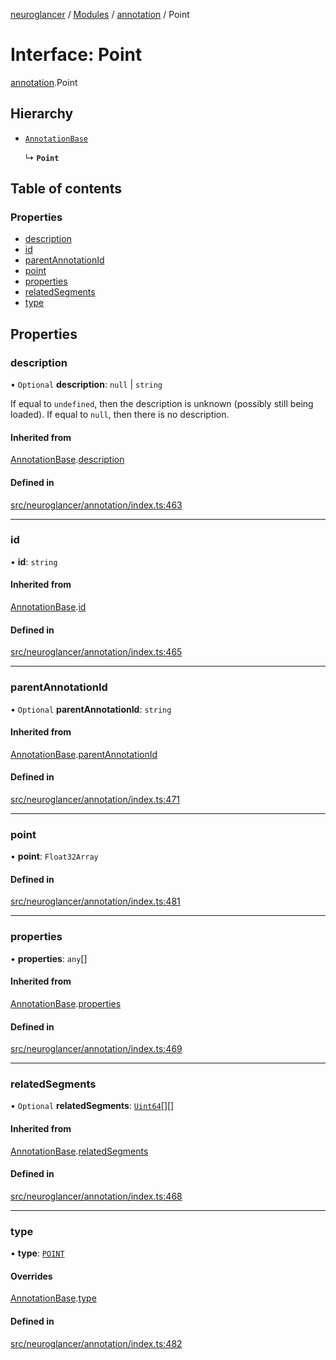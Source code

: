 [neuroglancer](../README.md) / [Modules](../modules.md) / [annotation](../modules/annotation.md) / Point

# Interface: Point

[annotation](../modules/annotation.md).Point

## Hierarchy

- [`AnnotationBase`](annotation.AnnotationBase.md)

  ↳ **`Point`**

## Table of contents

### Properties

- [description](annotation.Point.md#description)
- [id](annotation.Point.md#id)
- [parentAnnotationId](annotation.Point.md#parentannotationid)
- [point](annotation.Point.md#point)
- [properties](annotation.Point.md#properties)
- [relatedSegments](annotation.Point.md#relatedsegments)
- [type](annotation.Point.md#type)

## Properties

### description

• `Optional` **description**: ``null`` \| `string`

If equal to `undefined`, then the description is unknown (possibly still being loaded).  If
equal to `null`, then there is no description.

#### Inherited from

[AnnotationBase](annotation.AnnotationBase.md).[description](annotation.AnnotationBase.md#description)

#### Defined in

[src/neuroglancer/annotation/index.ts:463](https://github.com/ActiveBrainAtlas2/neuroglancer/blob/1beb5d34/src/neuroglancer/annotation/index.ts#L463)

___

### id

• **id**: `string`

#### Inherited from

[AnnotationBase](annotation.AnnotationBase.md).[id](annotation.AnnotationBase.md#id)

#### Defined in

[src/neuroglancer/annotation/index.ts:465](https://github.com/ActiveBrainAtlas2/neuroglancer/blob/1beb5d34/src/neuroglancer/annotation/index.ts#L465)

___

### parentAnnotationId

• `Optional` **parentAnnotationId**: `string`

#### Inherited from

[AnnotationBase](annotation.AnnotationBase.md).[parentAnnotationId](annotation.AnnotationBase.md#parentannotationid)

#### Defined in

[src/neuroglancer/annotation/index.ts:471](https://github.com/ActiveBrainAtlas2/neuroglancer/blob/1beb5d34/src/neuroglancer/annotation/index.ts#L471)

___

### point

• **point**: `Float32Array`

#### Defined in

[src/neuroglancer/annotation/index.ts:481](https://github.com/ActiveBrainAtlas2/neuroglancer/blob/1beb5d34/src/neuroglancer/annotation/index.ts#L481)

___

### properties

• **properties**: `any`[]

#### Inherited from

[AnnotationBase](annotation.AnnotationBase.md).[properties](annotation.AnnotationBase.md#properties)

#### Defined in

[src/neuroglancer/annotation/index.ts:469](https://github.com/ActiveBrainAtlas2/neuroglancer/blob/1beb5d34/src/neuroglancer/annotation/index.ts#L469)

___

### relatedSegments

• `Optional` **relatedSegments**: [`Uint64`](../classes/util_uint64.Uint64.md)[][]

#### Inherited from

[AnnotationBase](annotation.AnnotationBase.md).[relatedSegments](annotation.AnnotationBase.md#relatedsegments)

#### Defined in

[src/neuroglancer/annotation/index.ts:468](https://github.com/ActiveBrainAtlas2/neuroglancer/blob/1beb5d34/src/neuroglancer/annotation/index.ts#L468)

___

### type

• **type**: [`POINT`](../enums/annotation.AnnotationType.md#point)

#### Overrides

[AnnotationBase](annotation.AnnotationBase.md).[type](annotation.AnnotationBase.md#type)

#### Defined in

[src/neuroglancer/annotation/index.ts:482](https://github.com/ActiveBrainAtlas2/neuroglancer/blob/1beb5d34/src/neuroglancer/annotation/index.ts#L482)
